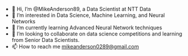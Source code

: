 - 👋 Hi, I’m @MikeAnderson89, a Data Scientist at NTT Data
- 👀 I’m interested in Data Science, Machine Learning, and Neural Networks
- 🌱 I’m currently learning Advanced Neural Network techniques
- 💞️ I’m looking to collaborate on data science competitions and learning from Senior Data Scientists.
- 📫 How to reach me mikeanderson0289@gmail.com

<!---
MikeAnderson89/MikeAnderson89 is a ✨ special ✨ repository because its `README.md` (this file) appears on your GitHub profile.
You can click the Preview link to take a look at your changes.
--->
